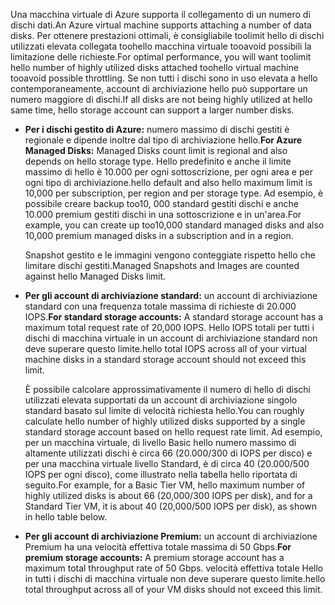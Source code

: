 <span data-ttu-id="e4ddc-101">Una macchina virtuale di Azure supporta il collegamento di un numero di dischi dati.</span><span class="sxs-lookup"><span data-stu-id="e4ddc-101">An Azure virtual machine supports attaching a number of data disks.</span></span> <span data-ttu-id="e4ddc-102">Per ottenere prestazioni ottimali, è consigliabile toolimit hello di dischi utilizzati elevata collegata toohello macchina virtuale tooavoid possibili la limitazione delle richieste.</span><span class="sxs-lookup"><span data-stu-id="e4ddc-102">For optimal performance, you will want toolimit hello number of highly utilized disks attached toohello virtual machine tooavoid possible throttling.</span></span> <span data-ttu-id="e4ddc-103">Se non tutti i dischi sono in uso elevata a hello contemporaneamente, account di archiviazione hello può supportare un numero maggiore di dischi.</span><span class="sxs-lookup"><span data-stu-id="e4ddc-103">If all disks are not being highly utilized at hello same time, hello storage account can support a larger number disks.</span></span>

* <span data-ttu-id="e4ddc-104">**Per i dischi gestito di Azure:** numero massimo di dischi gestiti è regionale e dipende inoltre dal tipo di archiviazione hello.</span><span class="sxs-lookup"><span data-stu-id="e4ddc-104">**For Azure Managed Disks:** Managed Disks count limit is regional and also depends on hello storage type.</span></span> <span data-ttu-id="e4ddc-105">Hello predefinito e anche il limite massimo di hello è 10.000 per ogni sottoscrizione, per ogni area e per ogni tipo di archiviazione.</span><span class="sxs-lookup"><span data-stu-id="e4ddc-105">hello default and also hello maximum limit is 10,000 per subscription, per region and per storage type.</span></span> <span data-ttu-id="e4ddc-106">Ad esempio, è possibile creare backup too10, 000 standard gestiti dischi e anche 10.000 premium gestiti dischi in una sottoscrizione e in un'area.</span><span class="sxs-lookup"><span data-stu-id="e4ddc-106">For example, you can create up too10,000 standard managed disks and also 10,000 premium managed disks in a subscription and in a region.</span></span> 

    <span data-ttu-id="e4ddc-107">Snapshot gestito e le immagini vengono conteggiate rispetto hello che limitare dischi gestiti.</span><span class="sxs-lookup"><span data-stu-id="e4ddc-107">Managed Snapshots and Images are counted against hello Managed Disks limit.</span></span>

* <span data-ttu-id="e4ddc-108">**Per gli account di archiviazione standard:** un account di archiviazione standard con una frequenza totale massima di richieste di 20.000 IOPS.</span><span class="sxs-lookup"><span data-stu-id="e4ddc-108">**For standard storage accounts:** A standard storage account has a maximum total request rate of 20,000 IOPS.</span></span> <span data-ttu-id="e4ddc-109">Hello IOPS totali per tutti i dischi di macchina virtuale in un account di archiviazione standard non deve superare questo limite.</span><span class="sxs-lookup"><span data-stu-id="e4ddc-109">hello total IOPS across all of your virtual machine disks in a standard storage account should not exceed this limit.</span></span>
  
    <span data-ttu-id="e4ddc-110">È possibile calcolare approssimativamente il numero di hello di dischi utilizzati elevata supportati da un account di archiviazione singolo standard basato sul limite di velocità richiesta hello.</span><span class="sxs-lookup"><span data-stu-id="e4ddc-110">You can roughly calculate hello number of highly utilized disks supported by a single standard storage account based on hello request rate limit.</span></span> <span data-ttu-id="e4ddc-111">Ad esempio, per un macchina virtuale, di livello Basic hello numero massimo di altamente utilizzati dischi è circa 66 (20.000/300 di IOPS per disco) e per una macchina virtuale livello Standard, è di circa 40 (20.000/500 IOPS per ogni disco), come illustrato nella tabella hello riportata di seguito.</span><span class="sxs-lookup"><span data-stu-id="e4ddc-111">For example, for a Basic Tier VM, hello maximum number of highly utilized disks is about 66 (20,000/300 IOPS per disk), and for a Standard Tier VM, it is about 40 (20,000/500 IOPS per disk), as shown in hello table below.</span></span> 
* <span data-ttu-id="e4ddc-112">**Per gli account di archiviazione Premium:** un account di archiviazione Premium ha una velocità effettiva totale massima di 50 Gbps.</span><span class="sxs-lookup"><span data-stu-id="e4ddc-112">**For premium storage accounts:** A premium storage account has a maximum total throughput rate of 50 Gbps.</span></span> <span data-ttu-id="e4ddc-113">velocità effettiva totale Hello in tutti i dischi di macchina virtuale non deve superare questo limite.</span><span class="sxs-lookup"><span data-stu-id="e4ddc-113">hello total throughput across all of your VM disks should not exceed this limit.</span></span>

